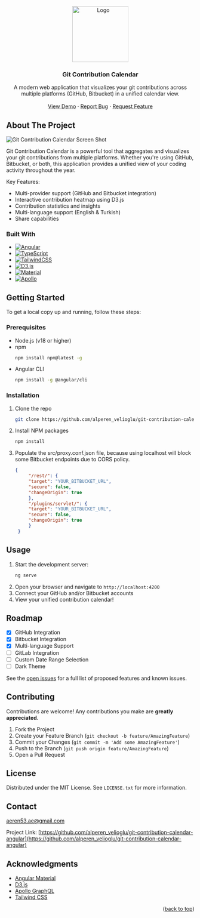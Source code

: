 <!-- <a id="readme-top"></a>

[![Contributors][contributors-shield]][contributors-url]
[![Forks][forks-shield]][forks-url]
[![Stargazers][stars-shield]][stars-url]
[![Issues][issues-shield]][issues-url]
[![MIT License][license-shield]][license-url]
[![LinkedIn][linkedin-shield]][linkedin-url]

<br /> -->
<div align="center">
  <a href="https://github.com/alperen_velioglu/git-contribution-calendar-angular">
    <img src="images/gcclogo.png" alt="Logo" width="150" height="150">
  </a>

<h3 align="center">Git Contribution Calendar</h3>

  <p align="center">
    A modern web application that visualizes your git contributions across multiple platforms (GitHub, Bitbucket) in a unified calendar view.
    <br />
    <br />
    <a href="https://github.com/alperen_velioglu/git-contribution-calendar-angular">View Demo</a>
    ·
    <a href="https://github.com/alperen_velioglu/git-contribution-calendar-angular/issues">Report Bug</a>
    ·
    <a href="https://github.com/alperen_velioglu/git-contribution-calendar-angular/issues">Request Feature</a>
  </p>
</div>

## About The Project

![Git Contribution Calendar Screen Shot](images/product-screenshot.png)

Git Contribution Calendar is a powerful tool that aggregates and visualizes your git contributions from multiple platforms. Whether you're using GitHub, Bitbucket, or both, this application provides a unified view of your coding activity throughout the year.

Key Features:
* Multi-provider support (GitHub and Bitbucket integration)
* Interactive contribution heatmap using D3.js
* Contribution statistics and insights
* Multi-language support (English & Turkish)
* Share capabilities

### Built With

* [![Angular][Angular.io]][Angular-url]
* [![TypeScript][TypeScript]][TypeScript-url]
* [![TailwindCSS][TailwindCSS]][Tailwind-url]
* [![D3.js][D3.js]][D3-url]
* [![Material][Material]][Material-url]
* [![Apollo][Apollo]][Apollo-url]

## Getting Started

To get a local copy up and running, follow these steps:

### Prerequisites

* Node.js (v18 or higher)
* npm
  ```sh
  npm install npm@latest -g
  ```
* Angular CLI
  ```sh
  npm install -g @angular/cli
  ```

### Installation
   
1. Clone the repo
   ```sh
   git clone https://github.com/alperen_velioglu/git-contribution-calendar-angular.git
   ```
2. Install NPM packages
   ```sh
   npm install
   ```
3. Populate the src/proxy.conf.json file, because using localhost will block some Bitbucket endpoints due to CORS policy.
   ```json
   {
        "/rest/": {
        "target": "YOUR_BITBUCKET_URL",
        "secure": false,
        "changeOrigin": true
        },
        "/plugins/servlet/": {
        "target": "YOUR_BITBUCKET_URL",
        "secure": false,
        "changeOrigin": true
        }
    }
   ```

## Usage

1. Start the development server:
   ```sh
   ng serve
   ```
2. Open your browser and navigate to `http://localhost:4200`
3. Connect your GitHub and/or Bitbucket accounts
4. View your unified contribution calendar!


## Roadmap

- [x] GitHub Integration
- [x] Bitbucket Integration
- [x] Multi-language Support
- [ ] GitLab Integration
- [ ] Custom Date Range Selection
- [ ] Dark Theme

See the [open issues](https://github.com/alperen_velioglu/git-contribution-calendar-angular/issues) for a full list of proposed features and known issues.

## Contributing

Contributions are welcome! Any contributions you make are **greatly appreciated**.

1. Fork the Project
2. Create your Feature Branch (`git checkout -b feature/AmazingFeature`)
3. Commit your Changes (`git commit -m 'Add some AmazingFeature'`)
4. Push to the Branch (`git push origin feature/AmazingFeature`)
5. Open a Pull Request

## License

Distributed under the MIT License. See `LICENSE.txt` for more information.

## Contact

aeren53.ae@gmail.com

Project Link: [https://github.com/alperen_velioglu/git-contribution-calendar-angular](https://github.com/alperen_velioglu/git-contribution-calendar-angular)

## Acknowledgments

* [Angular Material](https://material.angular.io/)
* [D3.js](https://d3js.org/)
* [Apollo GraphQL](https://www.apollographql.com/)
* [Tailwind CSS](https://tailwindcss.com/)

<p align="right">(<a href="#readme-top">back to top</a>)</p>

<!-- MARKDOWN LINKS & IMAGES -->
[contributors-shield]: https://img.shields.io/github/contributors/alperen_velioglu/git-contribution-calendar-angular.svg?style=for-the-badge
[contributors-url]: https://github.com/alperen_velioglu/git-contribution-calendar-angular/graphs/contributors
[forks-shield]: https://img.shields.io/github/forks/alperen_velioglu/git-contribution-calendar-angular.svg?style=for-the-badge
[forks-url]: https://github.com/alperen_velioglu/git-contribution-calendar-angular/network/members
[stars-shield]: https://img.shields.io/github/stars/alperen_velioglu/git-contribution-calendar-angular.svg?style=for-the-badge
[stars-url]: https://github.com/alperen_velioglu/git-contribution-calendar-angular/stargazers
[issues-shield]: https://img.shields.io/github/issues/alperen_velioglu/git-contribution-calendar-angular.svg?style=for-the-badge
[issues-url]: https://github.com/alperen_velioglu/git-contribution-calendar-angular/issues
[license-shield]: https://img.shields.io/github/license/alperen_velioglu/git-contribution-calendar-angular.svg?style=for-the-badge
[license-url]: https://github.com/alperen_velioglu/git-contribution-calendar-angular/blob/master/LICENSE.txt
[linkedin-shield]: https://img.shields.io/badge/-LinkedIn-black.svg?style=for-the-badge&logo=linkedin&colorB=555
[linkedin-url]: https://linkedin.com/in/your_linkedin_username
[product-screenshot]: public/assets/screenshot.png
[Angular.io]: https://img.shields.io/badge/Angular-DD0031?style=for-the-badge&logo=angular&logoColor=white
[Angular-url]: https://angular.io/
[TypeScript]: https://img.shields.io/badge/TypeScript-007ACC?style=for-the-badge&logo=typescript&logoColor=white
[TypeScript-url]: https://www.typescriptlang.org/
[TailwindCSS]: https://img.shields.io/badge/Tailwind_CSS-38B2AC?style=for-the-badge&logo=tailwind-css&logoColor=white
[Tailwind-url]: https://tailwindcss.com/
[D3.js]: https://img.shields.io/badge/D3.js-F9A03C?style=for-the-badge&logo=d3.js&logoColor=white
[D3-url]: https://d3js.org/
[Material]: https://img.shields.io/badge/Material-757575?style=for-the-badge&logo=material-design&logoColor=white
[Material-url]: https://material.angular.io/
[Apollo]: https://img.shields.io/badge/Apollo%20GraphQL-311C87?style=for-the-badge&logo=apollo-graphql&logoColor=white
[Apollo-url]: https://www.apollographql.com/